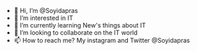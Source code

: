 - 👋 Hi, I’m @Soyidapras
- 👀 I’m interested in IT
- 🌱 I’m currently learning New's things about IT
- 💞️ I’m looking to collaborate on the IT world
- 📫 How to reach me? My instagram and Twitter @Soyidapras

<!---
Soyid/Soyid is a ✨ special ✨ repository because its `README.md` (this file) appears on your GitHub profile.
You can click the Preview link to take a look at your changes.
--->
